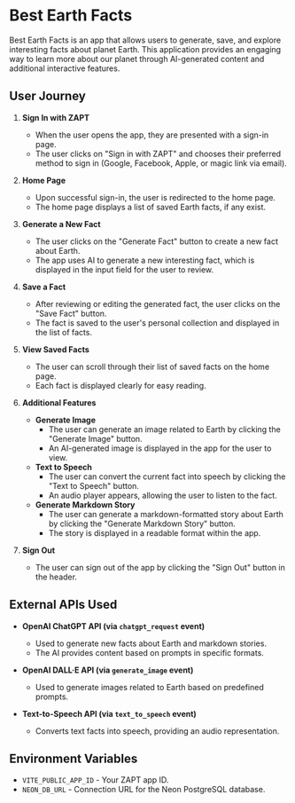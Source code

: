 # Best Earth Facts

Best Earth Facts is an app that allows users to generate, save, and explore interesting facts about planet Earth. This application provides an engaging way to learn more about our planet through AI-generated content and additional interactive features.

## User Journey

1. **Sign In with ZAPT**
   - When the user opens the app, they are presented with a sign-in page.
   - The user clicks on "Sign in with ZAPT" and chooses their preferred method to sign in (Google, Facebook, Apple, or magic link via email).

2. **Home Page**
   - Upon successful sign-in, the user is redirected to the home page.
   - The home page displays a list of saved Earth facts, if any exist.

3. **Generate a New Fact**
   - The user clicks on the "Generate Fact" button to create a new fact about Earth.
   - The app uses AI to generate a new interesting fact, which is displayed in the input field for the user to review.

4. **Save a Fact**
   - After reviewing or editing the generated fact, the user clicks on the "Save Fact" button.
   - The fact is saved to the user's personal collection and displayed in the list of facts.

5. **View Saved Facts**
   - The user can scroll through their list of saved facts on the home page.
   - Each fact is displayed clearly for easy reading.

6. **Additional Features**
   - **Generate Image**
     - The user can generate an image related to Earth by clicking the "Generate Image" button.
     - An AI-generated image is displayed in the app for the user to view.
   - **Text to Speech**
     - The user can convert the current fact into speech by clicking the "Text to Speech" button.
     - An audio player appears, allowing the user to listen to the fact.
   - **Generate Markdown Story**
     - The user can generate a markdown-formatted story about Earth by clicking the "Generate Markdown Story" button.
     - The story is displayed in a readable format within the app.

7. **Sign Out**
   - The user can sign out of the app by clicking the "Sign Out" button in the header.

## External APIs Used

- **OpenAI ChatGPT API (via `chatgpt_request` event)**
  - Used to generate new facts about Earth and markdown stories.
  - The AI provides content based on prompts in specific formats.

- **OpenAI DALL·E API (via `generate_image` event)**
  - Used to generate images related to Earth based on predefined prompts.

- **Text-to-Speech API (via `text_to_speech` event)**
  - Converts text facts into speech, providing an audio representation.

## Environment Variables

- `VITE_PUBLIC_APP_ID` - Your ZAPT app ID.
- `NEON_DB_URL` - Connection URL for the Neon PostgreSQL database.
